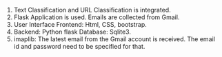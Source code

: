 1.	Text Classification and URL Classification is integrated.
2.	Flask Application is used. Emails are collected from Gmail.
3.	User Interface Frontend: Html, CSS, bootstrap.
4.	Backend: Python flask Database: Sqlite3.
5.	imaplib: The latest email from the Gmail account is received. The email id and password need to be specified for that.

